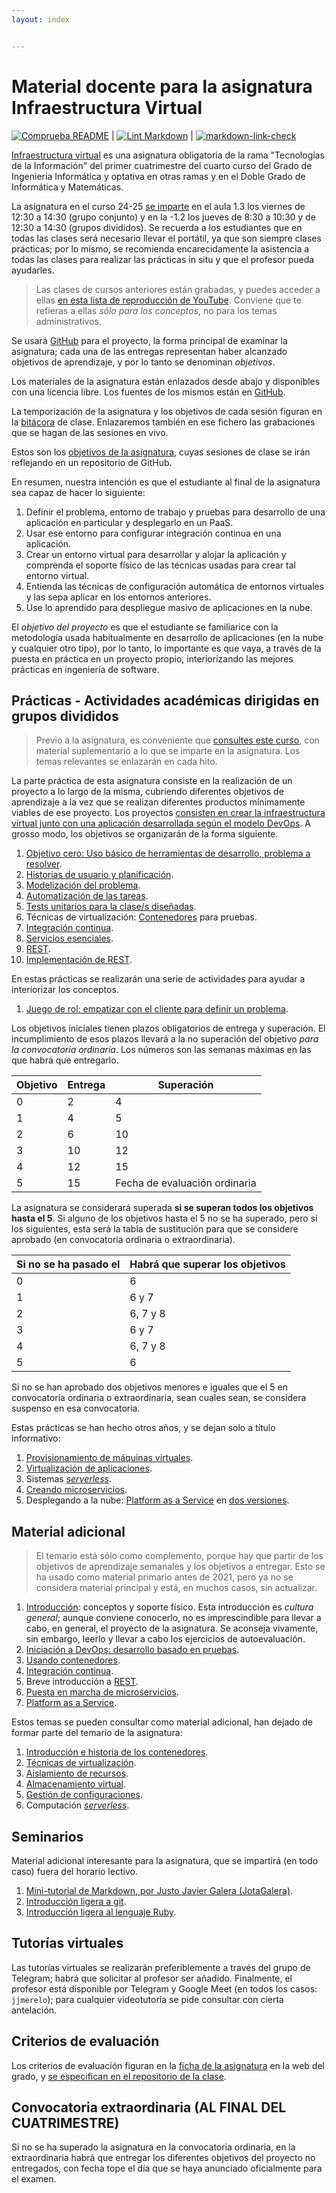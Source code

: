 ```yaml
---
layout: index


---
```

# Material docente para la asignatura Infraestructura Virtual

[![Comprueba README](https://github.com/JJ/IV/actions/workflows/check-readme.yml/badge.svg)](https://github.com/JJ/IV/actions/workflows/check-readme.yml)
|
[![Lint Markdown](https://github.com/JJ/IV/workflows/Lint%20Markdown/badge.svg)](https://github.com/JJ/IV/actions?query=workflow%3A%22Lint+Markdown%22)
|
[![markdown-link-check](https://github.com/JJ/IV/actions/workflows/linkchecker.yml/badge.svg)](https://github.com/JJ/IV/actions/workflows/linkchecker.yml)

[Infraestructura virtual](https://grados.ugr.es/sites/grados/default/public/guias-firmadas/2022-2023/296114N.pdf)
es una asignatura obligatoria de la rama "Tecnologías de la Información" del
primer cuatrimestre del cuarto curso del Grado de Ingeniería Informática y
optativa en otras ramas y en el Doble Grado de Informática y Matemáticas.

La asignatura en el curso 24-25 [se
imparte](https://etsiit.ugr.es/sites/centros/etsiit/public/inline-files/HorariosGII%2824-25%29.pdf)
en el aula 1.3 los viernes de 12:30 a 14:30 (grupo conjunto) y en la
-1.2 los jueves de 8:30 a 10:30 y de 12:30 a 14:30 (grupos
divididos). Se recuerda a los estudiantes que en todas las clases será
necesario llevar el portátil, ya que son siempre clases prácticas; por
lo mismo, se recomienda encarecidamente la asistencia a todas las
clases para realizar las prácticas in situ y que el profesor pueda
ayudarles.

> Las clases de cursos anteriores están grabadas, y puedes acceder a ellas [en
> esta lista de reproducción de
> YouTube](https://www.youtube.com/playlist?list=PLsYEfmwhBQdKIwbMDIwK64pt3Fs03BDz9).
> Conviene que te refieras a ellas *sólo para los conceptos*, no para los temas
> administrativos.

Se usará [GitHub](https://github.com) para el proyecto, la forma principal de
examinar la asignatura; cada una de las entregas representan haber alcanzado
objetivos de aprendizaje, y por lo tanto se denominan *objetivos*.

Los materiales de la asignatura están enlazados desde abajo y
disponibles con una licencia libre. Los fuentes de los mismos están en
[GitHub](https://github.com/JJ/IV).

La temporización de la asignatura y los objetivos de cada sesión figuran en la
[bitácora](https://github.com/JJ/IV-/blob/master/sesiones/README.md) de
clase. Enlazaremos también en ese fichero las grabaciones que se hagan de las
sesiones en vivo.

Estos son los [objetivos de la asignatura](documentos/objetivos.md), cuyas
sesiones de clase se irán reflejando en un repositorio de GitHub.

En resumen, nuestra intención es que el estudiante al final de la asignatura sea
capaz de hacer lo siguiente:

1. Definir el problema, entorno de trabajo y pruebas para desarrollo de una
   aplicación en particular y desplegarlo en un PaaS.
2. Usar ese entorno para configurar integración continua en una aplicación.
3. Crear un entorno virtual para desarrollar y alojar la aplicación y comprenda
   el soporte físico de las técnicas usadas para crear tal entorno virtual.
4. Entienda las técnicas de configuración automática de entornos virtuales y
   las sepa aplicar en los entornos anteriores.
5. Use lo aprendido para despliegue masivo de aplicaciones en la nube.

El *objetivo del proyecto* es que el estudiante se familiarice con la
metodología usada habitualmente en desarrollo de aplicaciones (en la nube y
cualquier otro tipo), por lo tanto, lo importante es que vaya, a través de la
puesta en práctica en un proyecto propio, interiorizando las mejores prácticas
en ingeniería de software.

## Prácticas - Actividades académicas dirigidas en grupos divididos

> Previo a la asignatura, es conveniente
> que [consultes este curso](https://jj.github.io/curso-tdd), con
> material suplementario a lo que se imparte en la asignatura. Los
> temas relevantes se enlazarán en cada hito.

La parte práctica de esta asignatura consiste en la realización de un proyecto a
lo largo de la misma, cubriendo diferentes objetivos de aprendizaje a la vez que
se realizan diferentes productos mínimamente viables de ese proyecto. Los
proyectos [consisten en crear la infraestructura virtual junto con una
aplicación desarrollada según el modelo
DevOps](documentos/proyecto/README). A grosso modo, los objetivos se
organizarán de la forma siguiente.

1. [Objetivo cero: Uso básico de herramientas de desarrollo, problema a
   resolver](documentos/proyecto/0.Repositorio).
2. [Historias de usuario y
   planificación](documentos/proyecto/1.Planificacion).
3. [Modelización del problema](documentos/proyecto/2.Modelo).
4. [Automatización de las tareas](documentos/proyecto/3.Automatizar).
5. [Tests unitarios para la clase/s diseñadas](documentos/proyecto/4.Tests).
6. Técnicas de virtualización: [Contenedores](documentos/proyecto/5.Docker)
   para pruebas.
7. [Integración continua](documentos/proyecto/6.CI).
8. [Servicios esenciales](documentos/proyecto/7.Servicios).
9. [REST](documentos/proyecto/8.REST).
10. [Implementación de REST](documentos/proyecto/9.Microservicio).

En estas prácticas se realizarán una serie de actividades para ayudar
a interiorizar los conceptos.

1. [Juego de rol: empatizar con el cliente para definir un problema](documentos/actividades/juego-rol-design-thinking).

Los objetivos iniciales tienen plazos obligatorios de entrega y superación. El
incumplimiento de esos plazos llevará a la no superación del objetivo *para la
convocatoria ordinaria*. Los números son las semanas máximas en las que habrá
que entregarlo.

| Objetivo | Entrega  | Superación                    |
| -------- | -------- | --------                      |
| 0        | 2        | 4                             |
| 1        | 4        | 5                             |
| 2        | 6        | 10                            |
| 3        | 10       | 12                            |
| 4        | 12       | 15                            |
| 5        | 15       | Fecha de evaluación ordinaria |

La asignatura se considerará superada **si se superan todos los objetivos hasta
el 5**. Si alguno de los objetivos hasta el 5 no se ha superado, pero sí los
siguientes, esta será la tabla de sustitución para que se considere aprobado (en
convocatoria ordinaria o extraordinaria).

| Si no se ha pasado el | Habrá que superar los objetivos |
| --------------------- | ------------------------------- |
| 0                     | 6                               |
| 1                     | 6 y 7                           |
| 2                     | 6, 7 y 8                        |
| 3                     | 6 y 7                           |
| 4                     | 6, 7 y 8                        |
| 5                     | 6                               |

Si no se han aprobado dos objetivos menores e iguales que el 5 en convocatoria
ordinaria o extraordinaria, sean cuales sean, se considera suspenso en esa
convocatoria.

Estas prácticas se han hecho otros años, y se dejan solo a título informativo:

1. [Provisionamiento de máquinas
   virtuales](documentos/proyecto/6.Provision).
2. [Virtualización de aplicaciones](documentos/proyecto/5.IaaS).
3. Sistemas [*serverless*](documentos/proyecto/5.Serverless).
4. [Creando microservicios](documentos/proyecto/6.Microservicio).
5. Desplegando a la nube: [Platform as a Service](documentos/proyecto/7.PaaS)
   en [dos versiones](documentos/proyecto/10.PaaS).

## Material adicional

> El temario está sólo como complemento, porque hay que partir de los objetivos
de aprendizaje semanales y los objetivos a entregar. Esto se ha usado como
material primario antes de 2021, pero ya no se considera material principal y
está, en muchos casos, sin actualizar.

1. [Introducción](documentos/temas/Intro_concepto_y_soporte_fisico):
   conceptos y soporte físico. Esta introducción es *cultura general*; aunque
   conviene conocerlo, no es imprescindible para llevar a cabo, en general, el
   proyecto de la asignatura. Se aconseja vivamente, sin embargo, leerlo y
   llevar a cabo los ejercicios de autoevaluación.
2. [Iniciación a DevOps: desarrollo basado en pruebas](documentos/temas/Desarrollo_basado_en_pruebas).
3. [Usando contenedores](documentos/temas/Contenedores).
4. [Integración continua](documentos/temas/Integracion_continua).
5. Breve introducción a [REST](documentos/temas/REST).
6. [Puesta en marcha de microservicios](documentos/temas/Microservicios).
7. [Platform as a Service](documentos/temas/PaaS).

Estos temas se pueden consultar como material adicional, han dejado de formar
parte del temario de la asignatura:

1. [Introducción e historia de los contenedores](documentos/temas/Intro_contenedores).
2. [Técnicas de virtualización](documentos/temas/Tecnicas_de_virtualizacion).
3. [Aislamiento de recursos](documentos/temas/Aislamiento_de_recursos).
4. [Almacenamiento virtual](documentos/temas/Almacenamiento).
5. [Gestión de configuraciones](documentos/temas/Gestion_de_configuraciones).
6. Computación [*serverless*](documentos/temas/Serverless).

## Seminarios

Material adicional interesante para la asignatura, que se impartirá
(en todo caso) fuera del horario lectivo.

1. [Mini-tutorial de Markdown, por Justo Javier Galera
   (JotaGalera)](documentos/seminarios/MarkDown_tutorial).
2. [Introducción ligera a git](preso/intro-git.html).
3. [Introducción ligera al lenguaje Ruby](documentos/seminarios/ruby).

## Tutorías virtuales

Las tutorías virtuales se realizarán preferiblemente a través del grupo
de Telegram; habrá que solicitar al profesor ser añadido. Finalmente, el
profesor está disponible por Telegram y Google Meet (en todos los
casos: `jjmerelo`); para cualquier videotutoría se pide consultar con cierta
antelación.

## Criterios de evaluación

Los criterios de evaluación figuran en la
[ficha de la asignatura](https://grados.ugr.es/sites/grados/default/public/guias-firmadas/2024-2025/296114N.pdf)
en la web del grado, y
[se especifican en el repositorio de la clase](https://github.com/JJ/IV-/blob/master/Metodolog%C3%ADa_y_criterios_de_evaluaci%C3%B3n.md).

## Convocatoria extraordinaria (AL FINAL DEL CUATRIMESTRE)

Si no se ha superado la asignatura en la convocatoria ordinaria, en la
extraordinaria habrá que entregar los diferentes objetivos del proyecto no
entregados, con fecha tope
el día que se haya anunciado oficialmente para el examen.
